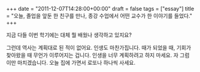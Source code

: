 +++
date = "2011-12-07T14:28:00+00:00"
draft = false
tags = ["essay"]
title = "오늘, 졸업을 앞둔 한 친구를 만나, 종강 수업에서 어떤 교수가 한 이야기를 들었다."
+++
<p>지금 다들 이번 학기에는 대체 뭘 배웠나 생각하고 있지요?</p>&#13;
<p>그런데 역사는 계획대로 된 적이 없어요. 인생도 마찬가집니다. 때가 되었을 때, 기회가 찾아왔을 때 무언가 이루어지는 겁니다. 인생을 너무 계획하려고 하지 마세요. 자 그럼 이만 마치겠습니다. 오늘 집에 가면서 로또나 하나씩 사세요.</p> 